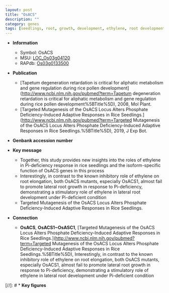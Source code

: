 ```yaml
---
layout: post
title: "OsACS"
description: ""
category: genes
tags: [seedlings, root, growth, development, ethylene, root development, root elongation, lateral root, phosphate]
---
```


* **Information**  
    + Symbol: OsACS  
    + MSU: [LOC_Os03g04120](http://rice.uga.edu/cgi-bin/ORF_infopage.cgi?orf=LOC_Os03g04120)  
    + RAPdb: [Os03g0133500](http://rapdb.dna.affrc.go.jp/viewer/gbrowse_details/irgsp1?name=Os03g0133500)  

* **Publication**  
    + [Tapetum degeneration retardation is critical for aliphatic metabolism and gene regulation during rice pollen development](http://www.ncbi.nlm.nih.gov/pubmed?term=Tapetum degeneration retardation is critical for aliphatic metabolism and gene regulation during rice pollen development%5BTitle%5D), 2008, Mol Plant.
    + [Targeted Mutagenesis of the OsACS Locus Alters Phosphate Deficiency-Induced Adaptive Responses in Rice Seedlings.](http://www.ncbi.nlm.nih.gov/pubmed?term=Targeted Mutagenesis of the OsACS Locus Alters Phosphate Deficiency-Induced Adaptive Responses in Rice Seedlings.%5BTitle%5D), 2019, J Exp Bot.

* **Genbank accession number**  

* **Key message**  
    + Together, this study provides new insights into the roles of ethylene in Pi-deficiency response in rice seedlings and the isoform-specific function of OsACS genes in this process
    + Interestingly, in contrast to the known inhibitory role of ethylene on root elongation, both OsACS mutants, especially OsACS1, almost fail to promote lateral root growth in response to Pi-deficiency, demonstrating a stimulatory role of ethylene in lateral root development under Pi-deficient condition
    + Targeted Mutagenesis of the OsACS Locus Alters Phosphate Deficiency-Induced Adaptive Responses in Rice Seedlings.

* **Connection**  
    + __OsACS__, __OsACS1~OsASC1__, [Targeted Mutagenesis of the OsACS Locus Alters Phosphate Deficiency-Induced Adaptive Responses in Rice Seedlings.](http://www.ncbi.nlm.nih.gov/pubmed?term=Targeted Mutagenesis of the OsACS Locus Alters Phosphate Deficiency-Induced Adaptive Responses in Rice Seedlings.%5BTitle%5D),  Interestingly, in contrast to the known inhibitory role of ethylene on root elongation, both OsACS mutants, especially OsACS1, almost fail to promote lateral root growth in response to Pi-deficiency, demonstrating a stimulatory role of ethylene in lateral root development under Pi-deficient condition

[//]: # * **Key figures**  


